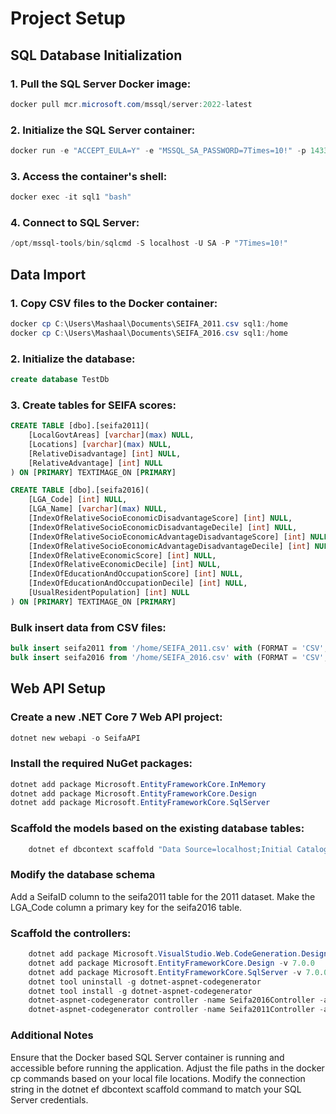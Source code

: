 # Project Setup

## SQL Database Initialization

### 1. Pull the SQL Server Docker image:
```powershell
docker pull mcr.microsoft.com/mssql/server:2022-latest
```
### 2. Initialize the SQL Server container:
```powershell
docker run -e "ACCEPT_EULA=Y" -e "MSSQL_SA_PASSWORD=7Times=10!" -p 1433:1433 --name sql1 --hostname sql1 -d mcr.microsoft.com/mssql/server:2022-latest
```

### 3. Access the container's shell:
```powershell
docker exec -it sql1 "bash"
```
### 4. Connect to SQL Server:
```powershell
/opt/mssql-tools/bin/sqlcmd -S localhost -U SA -P "7Times=10!"
```
## Data Import

### 1. Copy CSV files to the Docker container:
```powershell
docker cp C:\Users\Mashaal\Documents\SEIFA_2011.csv sql1:/home
docker cp C:\Users\Mashaal\Documents\SEIFA_2016.csv sql1:/home
```

### 2. Initialize the database:
```sql
create database TestDb
```

### 3. Create tables for SEIFA scores:
```sql
CREATE TABLE [dbo].[seifa2011](
    [LocalGovtAreas] [varchar](max) NULL,
    [Locations] [varchar](max) NULL,
    [RelativeDisadvantage] [int] NULL,
    [RelativeAdvantage] [int] NULL
) ON [PRIMARY] TEXTIMAGE_ON [PRIMARY]

CREATE TABLE [dbo].[seifa2016](
    [LGA_Code] [int] NULL,
    [LGA_Name] [varchar](max) NULL,
    [IndexOfRelativeSocioEconomicDisadvantageScore] [int] NULL,
    [IndexOfRelativeSocioEconomicDisadvantageDecile] [int] NULL,
    [IndexOfRelativeSocioEconomicAdvantageDisadvantageScore] [int] NULL,
    [IndexOfRelativeSocioEconomicAdvantageDisadvantageDecile] [int] NULL,
    [IndexOfRelativeEconomicScore] [int] NULL,
    [IndexOfRelativeEconomicDecile] [int] NULL,
    [IndexOfEducationAndOccupationScore] [int] NULL,
    [IndexOfEducationAndOccupationDecile] [int] NULL,
    [UsualResidentPopulation] [int] NULL
) ON [PRIMARY] TEXTIMAGE_ON [PRIMARY]
```
### Bulk insert data from CSV files:
``` sql
bulk insert seifa2011 from '/home/SEIFA_2011.csv' with (FORMAT = 'CSV', FIRSTROW = 2)
bulk insert seifa2016 from '/home/SEIFA_2016.csv' with (FORMAT = 'CSV', FIRSTROW = 2)
```

## Web API Setup

### Create a new .NET Core 7 Web API project:
```powershell
dotnet new webapi -o SeifaAPI
```

### Install the required NuGet packages:

```powershell
dotnet add package Microsoft.EntityFrameworkCore.InMemory
dotnet add package Microsoft.EntityFrameworkCore.Design  
dotnet add package Microsoft.EntityFrameworkCore.SqlServer
```
### Scaffold the models based on the existing database tables:
```powershell
    dotnet ef dbcontext scaffold "Data Source=localhost;Initial Catalog=TestDB;User id=sa;Password=7Times=10!;TrustServerCertificate=Yes" Microsoft.EntityFrameworkCore.SqlServer
```
### Modify the database schema
Add a SeifaID column to the seifa2011 table for the 2011 dataset.
Make the LGA_Code column a primary key for the seifa2016 table.

### Scaffold the controllers:
``` powershell
    dotnet add package Microsoft.VisualStudio.Web.CodeGeneration.Design -v 7.0.0
    dotnet add package Microsoft.EntityFrameworkCore.Design -v 7.0.0
    dotnet add package Microsoft.EntityFrameworkCore.SqlServer -v 7.0.0
    dotnet tool uninstall -g dotnet-aspnet-codegenerator
    dotnet tool install -g dotnet-aspnet-codegenerator
    dotnet-aspnet-codegenerator controller -name Seifa2016Controller -async -api -m Seifa2016 -dc TestDbContext -outDir Controllers
    dotnet-aspnet-codegenerator controller -name Seifa2011Controller -async -api -m Seifa2011 -dc TestDbContext -outDir Controllers
```

### Additional Notes

Ensure that the Docker based SQL Server container is running and accessible before running the application.
Adjust the file paths in the docker cp commands based on your local file locations.
Modify the connection string in the dotnet ef dbcontext scaffold command to match your SQL Server credentials.

